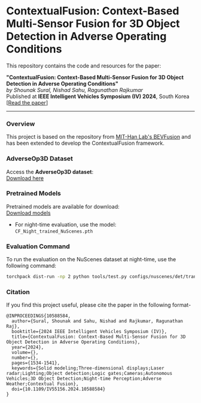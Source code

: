 # ContextualFusion: Context-Based Multi-Sensor Fusion for 3D Object Detection in Adverse Operating Conditions

This repository contains the code and resources for the paper:

**"ContextualFusion: Context-Based Multi-Sensor Fusion for 3D Object Detection in Adverse Operating Conditions"**  
*by Shounak Sural, Nishad Sahu, Ragunathan Rajkumar*  
Published at **IEEE Intelligent Vehicles Symposium (IV) 2024**, South Korea  
[[Read the paper](https://arxiv.org/abs/2404.14780)]

---

### Overview

This project is based on the repository from [MIT-Han Lab's BEVFusion](https://github.com/mit-han-lab/bevfusion) and has been extended to develop the ContextualFusion framework.

### AdverseOp3D Dataset

Access the **AdverseOp3D dataset**:  
[Download here](https://cmu.box.com/s/xq4tkgefljakzo75drydvj8eiie8cgju)

### Pretrained Models

Pretrained models are available for download:  
[Download models](https://cmu.box.com/s/au4v02xcy1iwjv9hsrn70ej6ddkh40w1)

- For night-time evaluation, use the model: `CF_Night_trained_NuScenes.pth`

### Evaluation Command

To run the evaluation on the NuScenes dataset at night-time, use the following command:

```bash
torchpack dist-run -np 2 python tools/test.py configs/nuscenes/det/transfusion/secfpn/camera+lidar/swint_v0p075/convfuser.yaml models/CF_Night_trained_NuScenes.pth --eval bbox
```

### Citation

If you find this project useful, please cite the paper in the following format-
```
@INPROCEEDINGS{10588584,
  author={Sural, Shounak and Sahu, Nishad and Rajkumar, Ragunathan Raj},
  booktitle={2024 IEEE Intelligent Vehicles Symposium (IV)}, 
  title={ContextualFusion: Context-Based Multi-Sensor Fusion for 3D Object Detection in Adverse Operating Conditions}, 
  year={2024},
  volume={},
  number={},
  pages={1534-1541},
  keywords={Solid modeling;Three-dimensional displays;Laser radar;Lighting;Object detection;Logic gates;Cameras;Autonomous Vehicles;3D Object Detection;Night-time Perception;Adverse Weather;Contextual Fusion},
  doi={10.1109/IV55156.2024.10588584}
}
```
